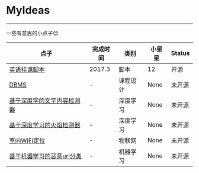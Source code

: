 # MyIdeas
---

一些有意思的小点子😊

| 点子 | 完成时间 | 类别 | 小星星 | Status
--- | --- | --- | --- | ---
|[英语挂课脚本](https://github.com/ETCartman/Class_Npels) | 2017.3 | 脚本 | 12 | 开源
|[DBMS](https://github.com/ETCartman/RainBowSql) | - | 课程设计 | None | 未开源
|[基于深度学的文字内容检测器](https://github.com/ShanKeAI/ContentRnn) | - | 深度学习 | None| 未开源
|[基于深度学习的火焰检测器]() | - | 深度学习 | None | 未开源
|[室内WiFi定位](https://github.com/ShanKeAI/WiFi-Positioning) | - | 物联网 | None |未开源
|[基于机器学习的恶意url分类](https://github.com/ShanKeAI/UrlWatcher) | - | 机器学习 | None | 未开源
